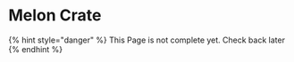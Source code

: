# Melon Crate

{% hint style="danger" %}
This Page is not complete yet. Check back later
{% endhint %}

